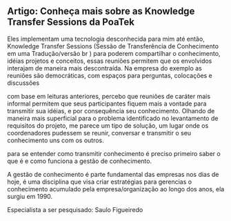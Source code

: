 ## Artigo: Conheça mais sobre as Knowledge Transfer Sessions da PoaTek

Eles implementam uma tecnologia desconhecida para mim até então, Knowledge Transfer Sessions (Sessão de Transferência de Conhecimento em uma Tradução/versão br ) para poderem compartilhar o conhecimento, idéias projetos e conceitos, essas reuniões permitem que os envolvidos interajam de maneira mais descontraída. Na empresa do exemplo as reuniões são democráticas, com espaços para perguntas, colocações e discussões

com base em leituras anteriores, percebo que reuniões de caráter mais informal permitem que seus participantes fiquem mais a vontade para transmitir sua idéias, e por consequência seu conhecimento. Olhando de maneira mais superficial para o problema identificado no levantamento de requisitos do projeto, me parece um tipo de solução, um lugar onde os coordenadores pudessem se reunir, conversar e transmitir o seu conhecimento uns com os outros.

para se entender como transmitir conhecimento é preciso primeiro saber o que é e como funciona a gestão de conhecimento.

A gestão de conhecimento é parte fundamental das empresas nos dias de hoje, é uma disciplina que visa criar estratégias para gerencias o conhecimento acumulado pela empresa/organização ao longo dos anos, ela surgiu em 1990.

Especialista  a ser pesquisado: Saulo Figueiredo

